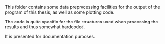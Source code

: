 This folder contains some data preprocessing facilities for the output of the program of this thesis, as well as some plotting code.

The code is quite specific for the file structures used when processing the results and thus somewhat hardcoded.

It is presented for documentation purposes.